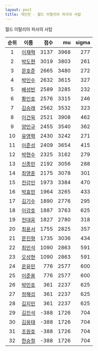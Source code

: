 ```yaml
---
layout: post
title: 개인전 - 월드 이탈리아 피사의 사탑
---
```


월드 이탈리아 피사의 사탑

| 순위 | 이름 | 점수 | mu | sigma |
|:---:|:---:|---:|---:|---:|
| 1 | [이재혁](../ijaehyeok) | 3137 | 3968 | 277 |
| 2 | [박도현](../bakdohyeon) | 3019 | 3803 | 261 |
| 3 | [문호준](../munhojun) | 2665 | 3480 | 272 |
| 4 | [박인수](../bakinsu) | 2632 | 3615 | 327 |
| 5 | [배성빈](../baeseongbin) | 2589 | 3285 | 232 |
| 6 | [황인호](../hwanginho) | 2576 | 3315 | 246 |
| 7 | [김승래](../gimseungrae) | 2562 | 3532 | 323 |
| 8 | [이건욱](../igeonuk) | 2521 | 3908 | 462 |
| 9 | [양민규](../yangmingyu) | 2455 | 3540 | 362 |
| 10 | [유영혁](../yuyeonghyeok) | 2430 | 3242 | 271 |
| 11 | [이준성](../ijunseong) | 2409 | 3654 | 415 |
| 12 | [박현수](../bakhyeonsu) | 2325 | 3162 | 279 |
| 13 | [신종민](../shinjongmin) | 2192 | 3056 | 288 |
| 14 | [최영훈](../choiyeonghun) | 2175 | 3078 | 301 |
| 15 | [전강인](../jeongangin) | 1973 | 3384 | 470 |
| 16 | [박효민](../bakhyomin) | 1964 | 3265 | 433 |
| 17 | [김기수](../gimgisu) | 1890 | 2776 | 295 |
| 18 | [이강호](../igangho) | 1887 | 3763 | 625 |
| 19 | [전대웅](../jeondaewoong) | 1827 | 2780 | 318 |
| 20 | [최윤서](../choiyunseo) | 1755 | 2825 | 357 |
| 21 | [문진형](../munjinhyeong) | 1735 | 3036 | 434 |
| 22 | [최민석](../choiminseok) | 1090 | 2863 | 591 |
| 23 | [오성현](../oseonghyeon) | 1090 | 2863 | 591 |
| 24 | [온유민](../onyumin) | 776 | 2577 | 600 |
| 25 | [이준용](../ijunyong) | 776 | 2577 | 600 |
| 26 | [박민호](../bakminho) | 361 | 2237 | 625 |
| 27 | [정해섭](../jeonghaeseop) | 361 | 2237 | 625 |
| 28 | [김지민](../gimjimin) | 361 | 2237 | 625 |
| 29 | [김진석](../gimjinseok) | -388 | 1726 | 704 |
| 30 | [김응태](../gimeungtae) | -388 | 1726 | 704 |
| 31 | [조원호](../jowonho) | -388 | 1726 | 704 |
| 32 | [한승철](../hanseungcheol) | -388 | 1726 | 704 |
